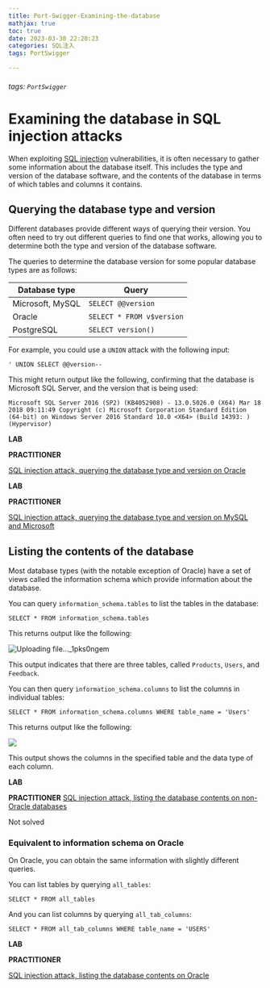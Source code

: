 ```yaml
---
title: Port-Swigger-Examining-the-database
mathjax: true
toc: true
date: 2023-03-30 22:20:23
categories: SQL注入
tags: PortSwigger

---
```

###### tags: `PortSwigger`

# Examining the database in SQL injection attacks

When exploiting [SQL injection](https://portswigger.net/web-security/sql-injection) vulnerabilities, it is often necessary to gather some information about the database itself. This includes the type and version of the database software, and the contents of the database in terms of which tables and columns it contains.

## Querying the database type and version

Different databases provide different ways of querying their version. You often need to try out different queries to find one that works, allowing you to determine both the type and version of the database software.

The queries to determine the database version for some popular database types are as follows:

| Database type    | Query                     |
| ---------------- | ------------------------- |
| Microsoft, MySQL | `SELECT @@version`        |
| Oracle           | `SELECT * FROM v$version` |
| PostgreSQL       | `SELECT version()`        |

For example, you could use a `UNION` attack with the following input:

```
' UNION SELECT @@version--
```

This might return output like the following, confirming that the database is Microsoft SQL Server, and the version that is being used:

```!
Microsoft SQL Server 2016 (SP2) (KB4052908) - 13.0.5026.0 (X64) Mar 18 2018 09:11:49 Copyright (c) Microsoft Corporation Standard Edition (64-bit) on Windows Server 2016 Standard 10.0 <X64> (Build 14393: ) (Hypervisor)
```

**LAB**

**PRACTITIONER**

[SQL injection attack, querying the database type and version on Oracle](https://portswigger.net/web-security/sql-injection/examining-the-database/lab-querying-database-version-oracle)



**LAB**

**PRACTITIONER**

[SQL injection attack, querying the database type and version on MySQL and Microsoft](https://portswigger.net/web-security/sql-injection/examining-the-database/lab-querying-database-version-mysql-microsoft)



## Listing the contents of the database

Most database types (with the notable exception of Oracle) have a set of views called the information schema which provide information about the database.

You can query `information_schema.tables` to list the tables in the database:

```!
SELECT * FROM information_schema.tables
```

This returns output like the following:

![Uploading file..._1pks0ngem]()



This output indicates that there are three tables, called `Products`, `Users`, and `Feedback`.

You can then query `information_schema.columns` to list the columns in individual tables:

```!
SELECT * FROM information_schema.columns WHERE table_name = 'Users'
```

This returns output like the following:

![](https://i.imgur.com/6hF3Uir.png)



This output shows the columns in the specified table and the data type of each column.

**LAB**

**PRACTITIONER**
[SQL injection attack, listing the database contents on non-Oracle databases](https://portswigger.net/web-security/sql-injection/examining-the-database/lab-listing-database-contents-non-oracle)

Not solved

### Equivalent to information schema on Oracle

On Oracle, you can obtain the same information with slightly different queries.

You can list tables by querying `all_tables`:

```
SELECT * FROM all_tables
```

And you can list columns by querying `all_tab_columns`:

```
SELECT * FROM all_tab_columns WHERE table_name = 'USERS'
```

**LAB**

**PRACTITIONER**

[SQL injection attack, listing the database contents on Oracle](https://portswigger.net/web-security/sql-injection/examining-the-database/lab-listing-database-contents-oracle)